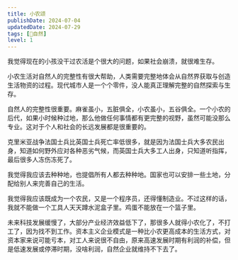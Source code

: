 ```yaml
---
title: 小农颂
publishDate: 2024-07-04
updatedDate: 2024-07-29
tags: [🌳自然]
level: 1
---
```


我觉得现在的小孩没干过农活是个很大的问题，如果社会崩溃，就很难生存。

小农生活对自然人的完整性有很大帮助，人类需要完整地体会从自然界获取与创造生活物资的过程。现代城市人是一个个零件，没人能真正理解完整的自然探索与生存。

自然人的完整性很重要。麻雀虽小，五脏俱全，小农虽小，五谷俱全。一个小农的后代，如果小时候种过地，那么他做任何事情都有更完整的视野，虽然可能没那么专业。这对于个人和社会的长远发展都是很重要的。

克里米亚战争法国士兵比英国士兵死亡率低很多，就是因为法国士兵大多农民出身，知道如何野外应对各种恶劣气候，而英国士兵大多工人出身，只知道听指挥，最后很多人冻伤冻死了。

我觉得我应该去种种地，也提倡所有人都去种种地。国家也可以安排一些土地，分配给别人来完善自己的生活。

我觉得我应该既成为一个农民，又是一个程序员，还得懂制造业。不过这样的话，我就不能做一个工具人天天蹲水泥盒子里。鸡蛋不能放在一个篮子里。

未来科技发展缓慢了，大部分产业经济效益低下了，那很多人就得小农化了，不打工了，因为找不到工作。资本主义企业模式是一种比小农更高成本的生活方式，对资本家来说可能亏本，对工人来说很不自由，原来高速发展时期有利润的补偿，但是低速发展或停滞时期，没啥利润，自然企业就维持不下去了。
